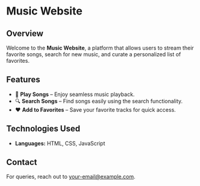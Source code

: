 # Music Website

## Overview
Welcome to the **Music Website**, a platform that allows users to stream their favorite songs, search for new music, and curate a personalized list of favorites.

## Features
- 🎵 **Play Songs** – Enjoy seamless music playback.
- 🔍 **Search Songs** – Find songs easily using the search functionality.
- ❤️ **Add to Favorites** – Save your favorite tracks for quick access.

## Technologies Used
- **Languages:** HTML, CSS, JavaScript

## Contact
For queries, reach out to [your-email@example.com](shivampandey2389@gmail.com).

